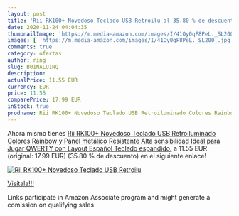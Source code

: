```yaml
---
layout: post
title: 'Rii RK100+ Novedoso Teclado USB Retroilu al 35.80 % de descuento'
date: 2020-11-24 04:04:35
thumbnailImage: 'https://m.media-amazon.com/images/I/41Oy0qF8PeL._SL200_.jpg'
images: [ 'https://m.media-amazon.com/images/I/41Oy0qF8PeL._SL200_.jpg' ]
comments: true
category: ofertas
author: ring
slug: B01NALU1NQ
description:
actualPrice: 11.55 EUR
currency: EUR
price: 11.55
comparePrice: 17.99 EUR
inStock: true
prodname: Rii RK100+ Novedoso Teclado USB Retroiluminado Colores Rainbow y Panel metálico Resistente Alta sensibilidad Ideal para Jugar  QWERTY con Layout Español Teclado espandido.
---
```


Ahora mismo tienes [Rii RK100+ Novedoso Teclado USB Retroiluminado Colores Rainbow y Panel metálico Resistente Alta sensibilidad Ideal para Jugar  QWERTY con Layout Español Teclado espandido.](https://www.amazon.es/dp/B01NALU1NQ/?tag=tolees-21) a 11.55 EUR (original: 17.99 EUR) (35.80 %  de descuento) en el siguiente enlace!

[![Rii RK100+ Novedoso Teclado USB Retroilu](https://m.media-amazon.com/images/I/41Oy0qF8PeL._SL200_.jpg)](https://www.amazon.es/dp/B01NALU1NQ/?tag=tolees-21)

[Visítala!!!](https://www.amazon.es/dp/B01NALU1NQ/?tag=tolees-21)

Links participate in Amazon Associate program and might generate a comission on qualifying sales
